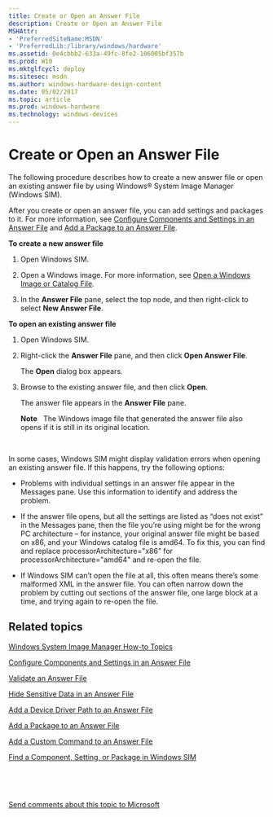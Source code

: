 ```yaml
---
title: Create or Open an Answer File
description: Create or Open an Answer File
MSHAttr:
- 'PreferredSiteName:MSDN'
- 'PreferredLib:/library/windows/hardware'
ms.assetid: 0e4cbbb2-633a-49fc-8fe2-106005bf357b
ms.prod: W10
ms.mktglfcycl: deploy
ms.sitesec: msdn
ms.author: windows-hardware-design-content
ms.date: 05/02/2017
ms.topic: article
ms.prod: windows-hardware
ms.technology: windows-devices
---
```


# Create or Open an Answer File


The following procedure describes how to create a new answer file or open an existing answer file by using Windows® System Image Manager (Windows SIM).

After you create or open an answer file, you can add settings and packages to it. For more information, see [Configure Components and Settings in an Answer File](configure-components-and-settings-in-an-answer-file.md) and [Add a Package to an Answer File](add-a-package-to-an-answer-file.md).

**To create a new answer file**

1.  Open Windows SIM.

2.  Open a Windows image. For more information, see [Open a Windows Image or Catalog File](open-a-windows-image-or-catalog-file.md).

3.  In the **Answer File** pane, select the top node, and then right-click to select **New Answer File**.

**To open an existing answer file**

1.  Open Windows SIM.

2.  Right-click the **Answer File** pane, and then click **Open Answer File**.

    The **Open** dialog box appears.

3.  Browse to the existing answer file, and then click **Open**.

    The answer file appears in the **Answer File** pane.

    **Note**  
    The Windows image file that generated the answer file also opens if it is still in its original location.

     

In some cases, Windows SIM might display validation errors when opening an existing answer file. If this happens, try the following options:

-   Problems with individual settings in an answer file appear in the Messages pane. Use this information to identify and address the problem.

-   If the answer file opens, but all the settings are listed as “does not exist” in the Messages pane, then the file you’re using might be for the wrong PC architecture – for instance, your original answer file might be based on x86, and your Windows catalog file is amd64. To fix this, you can find and replace processorArchitecture="x86" for processorArchitecture="amd64" and re-open the file.

-   If Windows SIM can’t open the file at all, this often means there’s some malformed XML in the answer file. You can often narrow down the problem by cutting out sections of the answer file, one large block at a time, and trying again to re-open the file.

## Related topics


[Windows System Image Manager How-to Topics](windows-system-image-manager-how-to-topics.md)

[Configure Components and Settings in an Answer File](configure-components-and-settings-in-an-answer-file.md)

[Validate an Answer File](validate-an-answer-file.md)

[Hide Sensitive Data in an Answer File](hide-sensitive-data-in-an-answer-file.md)

[Add a Device Driver Path to an Answer File](add-a-device-driver-path-to-an-answer-file.md)

[Add a Package to an Answer File](add-a-package-to-an-answer-file.md)

[Add a Custom Command to an Answer File](add-a-custom-command-to-an-answer-file.md)

[Find a Component, Setting, or Package in Windows SIM](find-a-component-setting-or-package-in-windows-sim.md)

 

 

[Send comments about this topic to Microsoft](mailto:wsddocfb@microsoft.com?subject=Documentation%20feedback%20%5Bp_wsim\p_wsim%5D:%20Create%20or%20Open%20an%20Answer%20File%20%20RELEASE:%20%2810/17/2016%29&body=%0A%0APRIVACY%20STATEMENT%0A%0AWe%20use%20your%20feedback%20to%20improve%20the%20documentation.%20We%20don't%20use%20your%20email%20address%20for%20any%20other%20purpose,%20and%20we'll%20remove%20your%20email%20address%20from%20our%20system%20after%20the%20issue%20that%20you're%20reporting%20is%20fixed.%20While%20we're%20working%20to%20fix%20this%20issue,%20we%20might%20send%20you%20an%20email%20message%20to%20ask%20for%20more%20info.%20Later,%20we%20might%20also%20send%20you%20an%20email%20message%20to%20let%20you%20know%20that%20we've%20addressed%20your%20feedback.%0A%0AFor%20more%20info%20about%20Microsoft's%20privacy%20policy,%20see%20http://privacy.microsoft.com/en-us/default.aspx. "Send comments about this topic to Microsoft")





